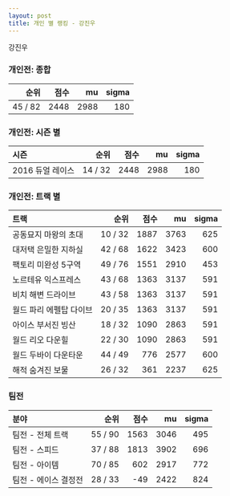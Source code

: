 ```yaml
---
layout: post
title: 개인 별 랭킹 - 강진우
---
```


강진우

### 개인전: 종합

| 순위 | 점수 | mu | sigma |
|---:|---:|---:|---:|
| 45 / 82 | 2448 | 2988 | 180 |

### 개인전: 시즌 별

| 시즌 | 순위 | 점수 | mu | sigma |
|:---|---:|---:|---:|---:|
| 2016 듀얼 레이스 | 14 / 32 | 2448 | 2988 | 180 |

### 개인전: 트랙 별

| 트랙 | 순위 | 점수 | mu | sigma |
|:---|---:|---:|---:|---:|
| 공동묘지 마왕의 초대 | 10 / 32 | 1887 | 3763 | 625 |
| 대저택 은밀한 지하실 | 42 / 68 | 1622 | 3423 | 600 |
| 팩토리 미완성 5구역 | 49 / 76 | 1551 | 2910 | 453 |
| 노르테유 익스프레스 | 43 / 68 | 1363 | 3137 | 591 |
| 비치 해변 드라이브 | 43 / 58 | 1363 | 3137 | 591 |
| 월드 파리 에펠탑 다이브 | 20 / 35 | 1363 | 3137 | 591 |
| 아이스 부서진 빙산 | 18 / 32 | 1090 | 2863 | 591 |
| 월드 리오 다운힐 | 22 / 30 | 1090 | 2863 | 591 |
| 월드 두바이 다운타운 | 44 / 49 | 776 | 2577 | 600 |
| 해적 숨겨진 보물 | 26 / 32 | 361 | 2237 | 625 |

### 팀전

| 분야 | 순위 | 점수 | mu | sigma |
|:---|---:|---:|---:|---:|
| 팀전 - 전체 트랙 | 55 / 90 | 1563 | 3046 | 495 |
| 팀전 - 스피드 | 37 / 88 | 1813 | 3902 | 696 |
| 팀전 - 아이템 | 70 / 85 | 602 | 2917 | 772 |
| 팀전 - 에이스 결정전 | 28 / 33 | -49 | 2422 | 824 |
